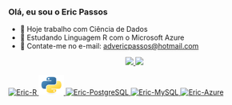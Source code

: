 ### Olá, eu sou o Eric Passos

- 🔭 Hoje trabalho com Ciência de Dados
- 🌱 Estudando Linguagem R com o Microsoft Azure
- 👯 Contate-me no e-mail: advericpassos@hotmail.com

<div align="center">
  <a href="https://github.com/EricPassosScience">
  <img height="150em" src="https://github-readme-stats.vercel.app/api?username=EricPassosScience&show_icons=true&theme=dark&include_all_commits=true&count_private=true"/>
  <img height="150em" src="https://github-readme-stats.vercel.app/api/top-langs/?username=EricPassosScience&layout=compact&langs_count=7&theme=dark"/>
</div>

 <div style="display: inline_block"><br>
  <img lign="center" alt="Eric-R" height="40" width="50" src="https://cdn.jsdelivr.net/gh/devicons/devicon/icons/r/r-original.svg" />
  <img lign="center" alt="Eric-Python" height="40" width="50" src="https://raw.githubusercontent.com/devicons/devicon/master/icons/python/python-original.svg">
  <img lign="center" alt="Eric-PostgreSQL" height="40" width="50" src="https://cdn.jsdelivr.net/gh/devicons/devicon/icons/postgresql/postgresql-original-wordmark.svg" />
  <img lign="center" alt="Eric-MySQL" height="60" width="70" src="https://cdn.jsdelivr.net/gh/devicons/devicon/icons/mysql/mysql-original-wordmark.svg" />
  <img lign="center" alt="Eric-Azure" height="40" width="50" src="https://cdn.jsdelivr.net/gh/devicons/devicon/icons/azure/azure-original.svg" />
</div>

